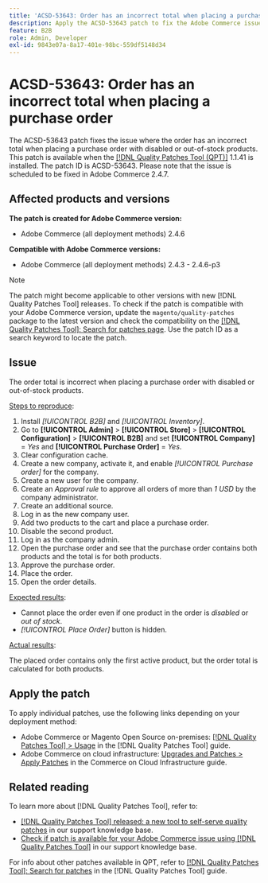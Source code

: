 ```yaml
---
title: 'ACSD-53643: Order has an incorrect total when placing a purchase order'
description: Apply the ACSD-53643 patch to fix the Adobe Commerce issue where the order has an incorrect total when placing a purchase order with disabled or out-of-stock products.
feature: B2B
role: Admin, Developer
exl-id: 9843e07a-8a17-401e-98bc-559df5148d34
---
```

# ACSD-53643: Order has an incorrect total when placing a purchase order

The ACSD-53643 patch fixes the issue where the order has an incorrect total when placing a purchase order with disabled or out-of-stock products. This patch is available when the [[!DNL Quality Patches Tool (QPT)]](https://experienceleague.adobe.com/en/docs/commerce-knowledge-base/kb/announcements/commerce-announcements/magento-quality-patches-released-new-tool-to-self-serve-quality-patches) 1.1.41 is installed. The patch ID is ACSD-53643. Please note that the issue is scheduled to be fixed in Adobe Commerce 2.4.7.

## Affected products and versions

**The patch is created for Adobe Commerce version:**

* Adobe Commerce (all deployment methods) 2.4.6

**Compatible with Adobe Commerce versions:**

* Adobe Commerce (all deployment methods) 2.4.3 - 2.4.6-p3

>[!NOTE]
>
>The patch might become applicable to other versions with new [!DNL Quality Patches Tool] releases. To check if the patch is compatible with your Adobe Commerce version, update the `magento/quality-patches` package to the latest version and check the compatibility on the [[!DNL Quality Patches Tool]: Search for patches page](https://experienceleague.adobe.com/tools/commerce-quality-patches/index.html). Use the patch ID as a search keyword to locate the patch.

## Issue

The order total is incorrect when placing a purchase order with disabled or out-of-stock products.

<u>Steps to reproduce</u>:

1. Install *[!UICONTROL B2B]* and *[!UICONTROL Inventory]*.
1. Go to **[!UICONTROL Admin]** > **[!UICONTROL Store]** > **[!UICONTROL Configuration]** > **[!UICONTROL B2B]** and set **[!UICONTROL Company]** = *Yes* and **[!UICONTROL Purchase Order]** = *Yes*.
1. Clear configuration cache.
1. Create a new company, activate it, and enable *[!UICONTROL Purchase order]* for the company.
1. Create a new user for the company.
1. Create an *Approval rule* to approve all orders of more than *1 USD* by the company administrator.
1. Create an additional source.
1. Log in as the new company user.
1. Add two products to the cart and place a purchase order.
1. Disable the second product.
1. Log in as the company admin.
1. Open the purchase order and see that the purchase order contains both products and the total is for both products.
1. Approve the purchase order.
1. Place the order.
1. Open the order details.

<u>Expected results</u>:

* Cannot place the order even if one product in the order is *disabled* or *out of stock*.
* *[!UICONTROL Place Order]* button is hidden.

<u>Actual results</u>:

The placed order contains only the first active product, but the order total is calculated for both products.
 
## Apply the patch

To apply individual patches, use the following links depending on your deployment method:

* Adobe Commerce or Magento Open Source on-premises: [[!DNL Quality Patches Tool] > Usage](https://experienceleague.adobe.com/docs/commerce-operations/tools/quality-patches-tool/usage.html) in the [!DNL Quality Patches Tool] guide.
* Adobe Commerce on cloud infrastructure: [Upgrades and Patches > Apply Patches](https://experienceleague.adobe.com/docs/commerce-cloud-service/user-guide/develop/upgrade/apply-patches.html) in the Commerce on Cloud Infrastructure guide.

## Related reading

To learn more about [!DNL Quality Patches Tool], refer to:

* [[!DNL Quality Patches Tool] released: a new tool to self-serve quality patches](https://experienceleague.adobe.com/en/docs/commerce-knowledge-base/kb/announcements/commerce-announcements/magento-quality-patches-released-new-tool-to-self-serve-quality-patches) in our support knowledge base.
* [Check if patch is available for your Adobe Commerce issue using [!DNL Quality Patches Tool]](/help/support-tools/patches-available-in-qpt-tool/check-patch-for-magento-issue-with-magento-quality-patches.md) in our support knowledge base.

For info about other patches available in QPT, refer to [[!DNL Quality Patches Tool]: Search for patches](https://experienceleague.adobe.com/tools/commerce-quality-patches/index.html) in the [!DNL Quality Patches Tool] guide.
